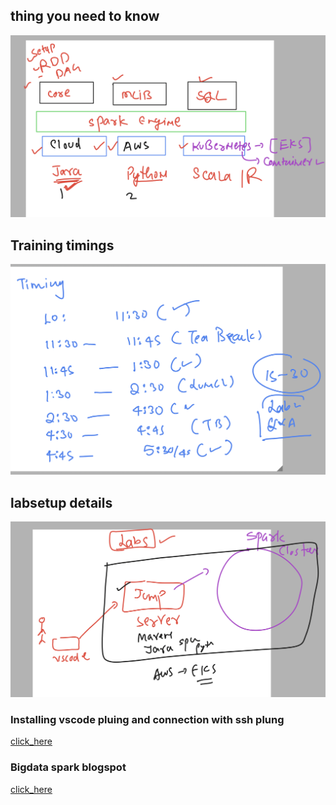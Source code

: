## thing you need to know 

<img src="info.png">

## Training timings 

<img src="time1.png">

## labsetup details 

<img src="lab1.png">

### Installing vscode pluing and connection with ssh plung 

[click_here](https://www.youtube.com/watch?v=2M_50-VAUJA)

### Bigdata spark blogspot 

[click_here](https://slashbigdata.blogspot.com/)



